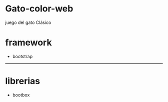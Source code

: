 # Gato-color-web
juego del gato Clásico

<h1>framework</h1>
<ul>
<li>bootstrap</li>
</ul>
<hr>
<h1>librerias </h1>
<ul>
<li>bootbox</li>
</ul>
